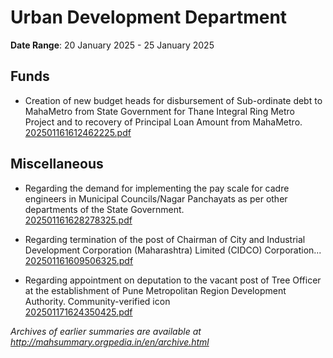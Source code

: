 # Urban Development Department

**Date Range**: 20 January 2025 - 25 January 2025


## Funds
- Creation of new budget heads for disbursement of Sub-ordinate debt to MahaMetro from State Government for Thane Integral Ring Metro Project and to recovery of Principal Loan Amount from MahaMetro.\
  [202501161612462225.pdf](https://gr.maharashtra.gov.in/Site/Upload/Government%20Resolutions/English/202501161612462225.pdf)

## Miscellaneous
- Regarding the demand for implementing the pay scale for cadre engineers in Municipal Councils/Nagar Panchayats as per other departments of the State Government.\
  [202501161628278325.pdf](https://gr.maharashtra.gov.in/Site/Upload/Government%20Resolutions/English/202501161628278325.pdf)

- Regarding termination of the post of Chairman of City and Industrial Development Corporation (Maharashtra) Limited (CIDCO) Corporation...\
  [202501161609506325.pdf](https://gr.maharashtra.gov.in/Site/Upload/Government%20Resolutions/English/202501161609506325.pdf)

- Regarding appointment on deputation to the vacant post of Tree Officer at the establishment of Pune Metropolitan Region Development Authority.  Community-verified icon\
  [202501171624350425.pdf](https://gr.maharashtra.gov.in/Site/Upload/Government%20Resolutions/English/202501171624350425.pdf)


*Archives of earlier summaries are available at http://mahsummary.orgpedia.in/en/archive.html*